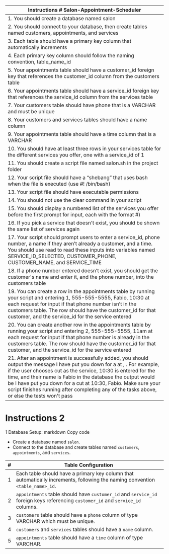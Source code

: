 | Instructions        # Salon-Appointment-Scheduler                                                |
|--------------------------------------------------------------------------------------------------|
| 1. You should create a database named salon                                                      |
| 2. You should connect to your database, then create tables named customers, appointments, and services |
| 3. Each table should have a primary key column that automatically increments                         |
| 4. Each primary key column should follow the naming convention, table_name_id                        |
| 5. Your appointments table should have a customer_id foreign key that references the customer_id column from the customers table |
| 6. Your appointments table should have a service_id foreign key that references the service_id column from the services table |
| 7. Your customers table should have phone that is a VARCHAR and must be unique                       |
| 8. Your customers and services tables should have a name column                                     |
| 9. Your appointments table should have a time column that is a VARCHAR                              |
| 10. You should have at least three rows in your services table for the different services you offer, one with a service_id of 1 |
| 11. You should create a script file named salon.sh in the project folder                             |
| 12. Your script file should have a “shebang” that uses bash when the file is executed (use #! /bin/bash) |
| 13. Your script file should have executable permissions                                              |
| 14. You should not use the clear command in your script                                              |
| 15. You should display a numbered list of the services you offer before the first prompt for input, each with the format #) <service> |
| 16. If you pick a service that doesn't exist, you should be shown the same list of services again    |
| 17. Your script should prompt users to enter a service_id, phone number, a name if they aren’t already a customer, and a time. You should use read to read these inputs into variables named SERVICE_ID_SELECTED, CUSTOMER_PHONE, CUSTOMER_NAME, and SERVICE_TIME |
| 18. If a phone number entered doesn’t exist, you should get the customer's name and enter it, and the phone number, into the customers table |
| 19. You can create a row in the appointments table by running your script and entering 1, 555-555-5555, Fabio, 10:30 at each request for input if that phone number isn’t in the customers table. The row should have the customer_id for that customer, and the service_id for the service entered |
| 20. You can create another row in the appointments table by running your script and entering 2, 555-555-5555, 11am at each request for input if that phone number is already in the customers table. The row should have the customer_id for that customer, and the service_id for the service entered |
| 21. After an appointment is successfully added, you should output the message I have put you down for a <service> at <time>, <name>. For example, if the user chooses cut as the service, 10:30 is entered for the time, and their name is Fabio in the database the output would be I have put you down for a cut at 10:30, Fabio. Make sure your script finishes running after completing any of the tasks above, or else the tests won't pass |







#	Instructions 2
1	Database Setup:
markdown
Copy code
 - Create a database named `salon`.
 - Connect to the database and create tables named `customers`, `appointments`, and `services`.
                                           
| # | Table Configuration                                                                                                                   |
|---|----------------------------------------------------------------------------------------------------------------------------------------|
| 1 | Each table should have a primary key column that automatically increments, following the naming convention `<table_name>_id`.          |
| 2 | `appointments` table should have `customer_id` and `service_id` foreign keys referencing `customer_id` and `service_id` columns.      |
| 3 | `customers` table should have a `phone` column of type VARCHAR which must be unique.                                                  |
| 4 | `customers` and `services` tables should have a `name` column.                                                                         |
| 5 | `appointments` table should have a `time` column of type VARCHAR.   
